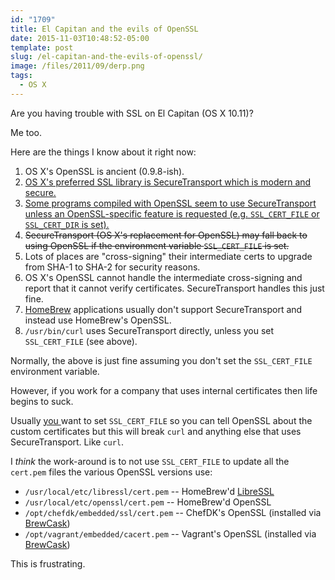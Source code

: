 ```yaml
---
id: "1709"
title: El Capitan and the evils of OpenSSL
date: 2015-11-03T10:48:52-05:00
template: post
slug: /el-capitan-and-the-evils-of-openssl/
image: /files/2011/09/derp.png
tags:
  - OS X
---
```


Are you having trouble with SSL on El Capitan (OS X 10.11)?

Me too.

Here are the things I know about it right now:

1.  OS X's OpenSSL is ancient (0.9.8-ish).
1.  <ins datetime="2016-08-23T14:57:34+00:00">OS X's preferred SSL library is
    SecureTransport which is modern and secure.</ins>
1.  <ins datetime="2016-08-23T14:57:34+00:00">Some programs compiled with
    OpenSSL seem to use SecureTransport unless an OpenSSL-specific feature is
    requested (e.g. `SSL_CERT_FILE` or `SSL_CERT_DIR` is set).</ins>
1.  <del datetime="2016-08-23T14:57:34+00:00">SecureTransport (OS X's
    replacement for OpenSSL) may fall back to using OpenSSL if the environment
    variable `SSL_CERT_FILE` is set.</del>
1.  Lots of places are "cross-signing" their intermediate certs to upgrade from
    SHA-1 to SHA-2 for security reasons.
1.  OS X's OpenSSL cannot handle the intermediate cross-signing and report that
    it cannot verify certificates. SecureTransport handles this just fine.
1.  [HomeBrew](http://brew.sh/) applications usually don't support
    SecureTransport and instead use HomeBrew's OpenSSL.
1.  `/usr/bin/curl` uses SecureTransport directly, unless you set
    `SSL_CERT_FILE` (see above).

Normally, the above is just fine assuming you don't set the `SSL_CERT_FILE`
environment variable.

However, if you work for a company that uses internal certificates then life
begins to suck.

Usually <ins datetime="2016-08-23T14:57:34+00:00">you </ins>want to set
`SSL_CERT_FILE` so you can tell OpenSSL about the custom certificates but this
will break `curl` and anything else that uses SecureTransport. Like `curl`.

I _think_ the work-around is to not use `SSL_CERT_FILE` to update all the
`cert.pem` files the various OpenSSL versions use:

- `/usr/local/etc/libressl/cert.pem` -- HomeBrew'd
  [LibreSSL](http://www.libressl.org/)
- `/usr/local/etc/openssl/cert.pem` -- HomeBrew'd OpenSSL
- `/opt/chefdk/embedded/ssl/cert.pem` -- ChefDK's OpenSSL (installed via
  [BrewCask](https://github.com/caskroom/homebrew-cask))
- `/opt/vagrant/embedded/cacert.pem` -- Vagrant's OpenSSL (installed via
  [BrewCask](https://github.com/caskroom/homebrew-cask))

This is frustrating.
